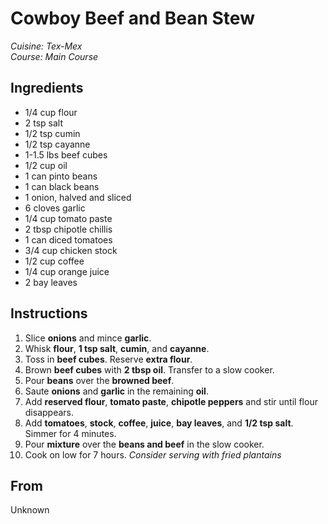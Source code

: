 # Cowboy Beef and Bean Stew

_Cuisine:  Tex-Mex_<br />
_Course:  Main Course_

## Ingredients

- 1/4 cup flour
- 2 tsp salt
- 1/2 tsp cumin
- 1/2 tsp cayanne
- 1-1.5 lbs beef cubes
- 1/2 cup oil
- 1 can pinto beans
- 1 can black beans
- 1 onion, halved and sliced
- 6 cloves garlic
- 1/4 cup tomato paste
- 2 tbsp chipotle chillis
- 1 can diced tomatoes
- 3/4 cup chicken stock
- 1/2 cup coffee
- 1/4 cup orange juice
- 2 bay leaves

## Instructions

1. Slice **onions** and mince **garlic**.
1. Whisk **flour**, **1 tsp salt**, **cumin**, and **cayanne**.
1. Toss in **beef cubes**.  Reserve **extra flour**.
1. Brown **beef cubes** with **2 tbsp oil**.  Transfer to a slow cooker.
1. Pour **beans** over the **browned beef**.
1. Saute **onions** and **garlic** in the remaining **oil**.
1. Add **reserved flour**, **tomato paste**, **chipotle peppers** and stir until flour disappears.
1. Add **tomatoes**, **stock**, **coffee**, **juice**, **bay leaves**, and **1/2 tsp salt**.  Simmer for 4 minutes.
1. Pour **mixture** over the **beans and beef** in the slow cooker.
1. Cook on low for 7 hours.
_Consider serving with fried plantains_

## From

Unknown